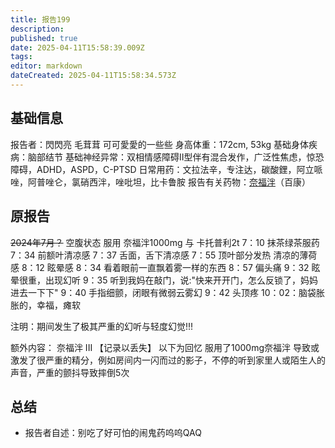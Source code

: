 ```yaml
---
title: 报告199
description: 
published: true
date: 2025-04-11T15:58:39.009Z
tags: 
editor: markdown
dateCreated: 2025-04-11T15:58:34.573Z
---
```


## 基础信息
报告者：閃閃亮 毛茸茸 可可愛愛的一些些
身高体重：172cm, 53kg
基础身体疾病：脑部结节
基础神经异常：双相情感障碍II型伴有混合发作，广泛性焦虑，惊恐障碍，ADHD，ASPD，C-PTSD
日常用药：文拉法辛，专注达，碳酸鋰，阿立哌唑，阿普唑仑，氯硝西泮，唑吡坦，比卡鲁胺
报告有关药物：[奈福泮](/drug/NFP)（百康）

## 原报告
~~2024年7月？~~
空腹状态
服用 奈福泮1000mg 与 卡托普利2t
7：10 抹茶绿茶服药
7：34 前额叶清凉感
7：37 舌面，舌下清凉感
7：55 顶叶部分发热 清凉的薄荷感
8：12 眩晕感
8：34 看着眼前一直飘着雾一样的东西
8：57 偏头痛
9：32 眩晕很重，出现幻听 
9：35 听到我妈在敲门，说:"快来开开门，怎么反锁了，妈妈进去一下下"
9：40 手指细颤，闭眼有微弱云雾幻
9：42 头顶疼
10：02：脑袋胀胀的，幸福，瘫软

注明：期间发生了极其严重的幻听与轻度幻觉!!!

额外内容：
奈福泮 III 【记录以丢失】 以下为回忆
服用了1000mg奈福泮 导致或激发了很严重的精分，例如房间内一闪而过的影子，不停的听到家里人或陌生人的声音，严重的颤抖导致摔倒5次

## 总结
- 报告者自述：别吃了好可怕的闹鬼药呜呜QAQ


